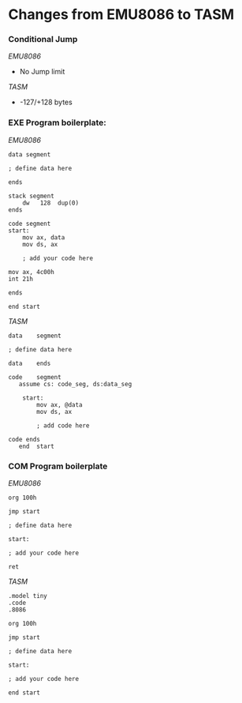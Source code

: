 # Changes from EMU8086 to TASM

### Conditional Jump

_EMU8086_

-   No Jump limit

_TASM_

-   -127/+128 bytes

### EXE Program boilerplate:

_EMU8086_

```
data segment

; define data here

ends

stack segment
    dw   128  dup(0)
ends

code segment
start:
    mov ax, data
    mov ds, ax

    ; add your code here

mov ax, 4c00h
int 21h

ends

end start
```

_TASM_

```
data    segment

; define data here

data    ends

code    segment
   assume cs: code_seg, ds:data_seg

    start:
        mov ax, @data
        mov ds, ax

        ; add code here

code ends
   end  start
```

### COM Program boilerplate

_EMU8086_

```
org 100h

jmp start

; define data here

start:

; add your code here

ret
```

_TASM_

```
.model tiny
.code
.8086

org 100h

jmp start

; define data here

start:

; add your code here

end start

```
